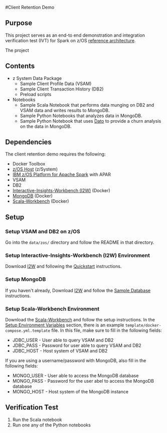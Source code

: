 #Client Retention Demo

## Purpose
This project serves as an end-to end demonstration and integration verification test (IVT) for Spark on z/OS [reference architecture](https://ibm.box.com/shared/static/xm05xl372hkbmmj4eu9fhoq0kplytzp3.png).

The project 

## Contents

* z System Data Package
	* Sample Client Profile Data (VSAM)
	* Sample Client Transaction History (DB2)
	* Preload scripts
* Notebooks
	* Sample Scala Notebook that performs data munging on DB2 and VSAM data and writes results to MongoDB.
	* Sample Python Notebooks that analyzes data in MongoDB.
	* Sample Python Notebook that uses [Dato](https://dato.com) to provide a churn analysis on the data in MongoDB.


## Dependencies
The client retention demo requires the following:

* Docker Toolbox
* [z/OS Host](https://github.com/zos-spark/client-retention-demo/tree/master/data/zos) (z/System)
 * [IBM z/OS Platform for Apache Spark](http://www-03.ibm.com/systems/z/os/zos/apache-spark.html) with APAR
 * VSAM
 * DB2
* [Interactive-Insights-Workbench (I2W)](https://github.com/zos-spark/client-retention-demo#setup-interactive-insights-workbench-i2w-environment) (Docker)
* [MongoDB](https://github.com/zos-spark/client-retention-demo#setup-mongodb) (Docker)
* [Scala-Workbench](https://github.com/zos-spark/client-retention-demo#setup-scala-workbench-environment) (Docker)

## Setup

### Setup VSAM and DB2 on z/OS
Go into the ```data/zos/``` directory and follow the README in that directory.

### Setup Interactive-Insights-Workbench (I2W) Environment
Download [I2W](https://github.com/zos-spark/interactive-insights-workbench) and following the [Quickstart](https://github.com/zos-spark/interactive-insights-workbench#quickstart) instructions.


### Setup MongoDB
If you haven't already, Download [I2W](https://github.com/zos-spark/interactive-insights-workbench) and follow the [Sample Database](https://github.com/zos-spark/interactive-insights-workbench#sample-database) instructions.


### Setup Scala-Workbench Environment
Download the [Scala-Workbench](https://github.com/zos-spark/scala-workbench) and follow the setup instructions.  In the [Setup Environment Variables](https://github.com/zos-spark/scala-workbench#setup-environment-variables-optional) section, there is an example ```template/docker-compose.yml.template``` file.  In this file, make sure to fill in the following fields:

* JDBC_USER - User able to query VSAM and DB2
* JDBC_PASS - Password for user able to query VSAM and DB2
* JDBC_HOST - Host system of VSAM and DB2

If you are using a username/password with MongoDB, also fill in the following fields:

* MONGO_USER - User able to access the MongoDB database
* MONGO_PASS - Password for the user abel to access the MongoDB database
* MONGO_HOST - Host system of the MongoDB instance

## Verification Test

1. Run the Scala notebook
2. Run one any of the Python notebooks

